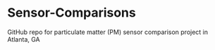 # Sensor-Comparisons
GitHub repo for particulate matter (PM) sensor comparison project in Atlanta, GA
